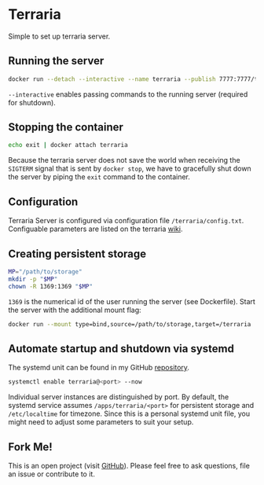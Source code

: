 # Terraria
Simple to set up terraria server.

## Running the server
```bash
docker run --detach --interactive --name terraria --publish 7777:7777/tcp hetsh/terraria
```
`--interactive` enables passing commands to the running server (required for shutdown).

## Stopping the container
```bash
echo exit | docker attach terraria
```
Because the terraria server does not save the world when receiving the `SIGTERM` signal that is sent by `docker stop`, we have to gracefully shut down the server by piping the `exit` command to the container.

## Configuration
Terraria Server is configured via configuration file `/terraria/config.txt`.
Configuable parameters are listed on the terraria [wiki](https://terraria.gamepedia.com/Server#Server_config_file).

## Creating persistent storage
```bash
MP="/path/to/storage"
mkdir -p "$MP"
chown -R 1369:1369 "$MP"
```
`1369` is the numerical id of the user running the server (see Dockerfile).
Start the server with the additional mount flag:
```bash
docker run --mount type=bind,source=/path/to/storage,target=/terraria ...
```

## Automate startup and shutdown via systemd
The systemd unit can be found in my GitHub [repository](https://github.com/Hetsh/docker-terraria).
```bash
systemctl enable terraria@<port> --now
```
Individual server instances are distinguished by port.
By default, the systemd service assumes `/apps/terraria/<port>` for persistent storage and `/etc/localtime` for timezone.
Since this is a personal systemd unit file, you might need to adjust some parameters to suit your setup.

## Fork Me!
This is an open project (visit [GitHub](https://github.com/Hetsh/docker-terraria)).
Please feel free to ask questions, file an issue or contribute to it.